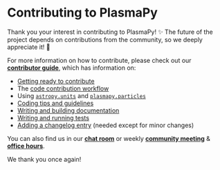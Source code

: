 # Contributing to PlasmaPy

Thank you your interest in contributing to PlasmaPy! ✨ The future of the project depends on contributions from the community, so we deeply appreciate it! 🌱

For more information on how to contribute, please check out our [**contributor guide**](https://docs.plasmapy.org/en/latest/contributing/index.html), which has information on:

 - [Getting ready to contribute](https://docs.plasmapy.org/en/latest/contributing/getting_ready.html#getting-ready-to-contribute)
 - The [code contribution workflow](https://docs.plasmapy.org/en/latest/contributing/workflow.html#code-contribution-workflow)
 - Using [`astropy.units`](https://docs.plasmapy.org/en/latest/notebooks/getting_started/units.html#Using-Astropy-Units) and [`plasmapy.particles`](https://docs.plasmapy.org/en/latest/notebooks/getting_started/particles.html#Using-PlasmaPy-Particles)
 - [Coding tips and guidelines](https://docs.plasmapy.org/en/latest/contributing/coding_guide.html#coding-guide)
 - [Writing and building documentation](https://docs.plasmapy.org/en/latest/contributing/doc_guide.html#writing-documentation)
 - [Writing and running tests](https://docs.plasmapy.org/en/latest/contributing/testing_guide.html#testing-guide)
 - [Adding a changelog entry](https://docs.plasmapy.org/en/latest/contributing/changelog_guide.html#adding-a-changelog-entry) (needed except for minor changes)

You can also find us in our [**chat room**](https://docs.plasmapy.org/en/latest/contributing/coding_guide.html) or weekly [**community meeting**](https://www.plasmapy.org/meetings/weekly) & [**office hours**](https://www.plasmapy.org/meetings/office_hours).

We thank you once again!
